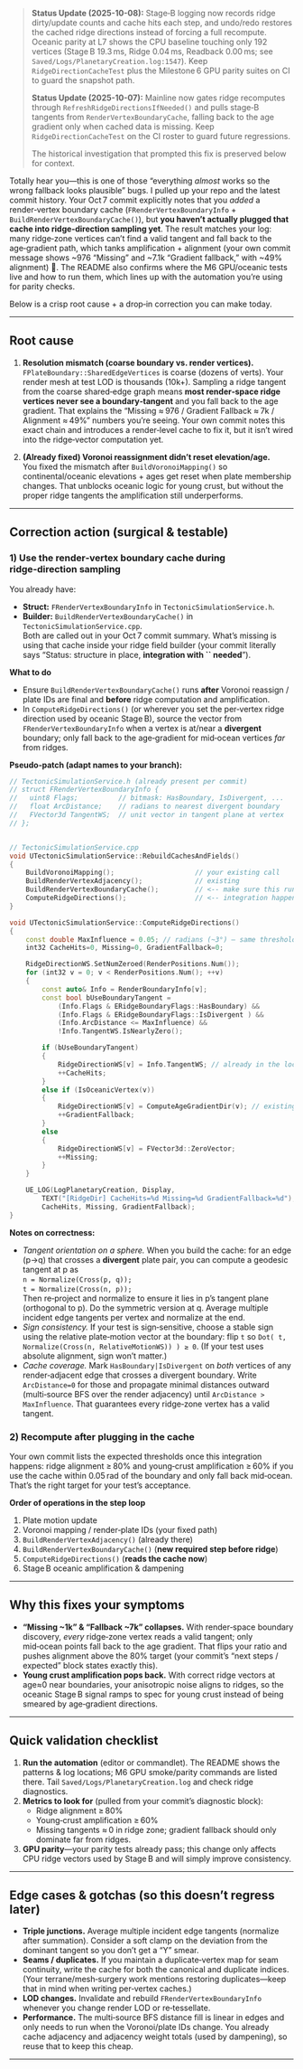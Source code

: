 > **Status Update (2025-10-08):** Stage‑B logging now records ridge dirty/update counts and cache hits each step, and undo/redo restores the cached ridge directions instead of forcing a full recompute. Oceanic parity at L7 shows the CPU baseline touching only 192 vertices (Stage B 19.3 ms, Ridge 0.04 ms, Readback 0.00 ms; see `Saved/Logs/PlanetaryCreation.log:1547`). Keep `RidgeDirectionCacheTest` plus the Milestone 6 GPU parity suites on CI to guard the snapshot path.
>
> **Status Update (2025-10-07):** Mainline now gates ridge recomputes through `RefreshRidgeDirectionsIfNeeded()` and pulls stage‑B tangents from `RenderVertexBoundaryCache`, falling back to the age gradient only when cached data is missing. Keep `RidgeDirectionCacheTest` on the CI roster to guard future regressions.
>
> The historical investigation that prompted this fix is preserved below for context.

Totally hear you—this is one of those “everything *almost* works so the wrong fallback looks plausible” bugs. I pulled up your repo and the latest commit history. Your Oct 7 commit explicitly notes that you *added* a render‑vertex boundary cache (`FRenderVertexBoundaryInfo` + `BuildRenderVertexBoundaryCache()`), but **you haven’t actually plugged that cache into ridge‑direction sampling yet**. The result matches your log: many ridge‑zone vertices can’t find a valid tangent and fall back to the age‑gradient path, which tanks amplification + alignment (your own commit message shows \~976 “Missing” and \~7.1k “Gradient fallback,” with \~49% alignment) 🔗. The README also confirms where the M6 GPU/oceanic tests live and how to run them, which lines up with the automation you’re using for parity checks.

Below is a crisp root cause + a drop‑in correction you can make today.

---

## Root cause

1. **Resolution mismatch (coarse boundary vs. render vertices).**\
   `FPlateBoundary::SharedEdgeVertices` is coarse (dozens of verts). Your render mesh at test LOD is thousands (10k+). Sampling a ridge tangent from the coarse shared‑edge graph means **most render‑space ridge vertices never see a boundary‑tangent** and you fall back to the age gradient. That explains the “Missing ≈ 976 / Gradient Fallback ≈ 7k / Alignment ≈ 49%” numbers you’re seeing. Your own commit notes this exact chain and introduces a render‑level cache to fix it, but it isn’t wired into the ridge‑vector computation yet.

2. **(Already fixed) Voronoi reassignment didn’t reset elevation/age.**\
   You fixed the mismatch after `BuildVoronoiMapping()` so continental/oceanic elevations + ages get reset when plate membership changes. That unblocks oceanic logic for young crust, but without the proper ridge tangents the amplification still underperforms.

---

## Correction action (surgical & testable)

### 1) Use the render‑vertex boundary cache during ridge‑direction sampling

You already have:

- **Struct:** `FRenderVertexBoundaryInfo` in `TectonicSimulationService.h`.
- **Builder:** `BuildRenderVertexBoundaryCache()` in `TectonicSimulationService.cpp`.\
  Both are called out in your Oct 7 commit summary. What’s missing is using that cache inside your ridge field builder (your commit literally says “Status: structure in place, **integration with **``** needed**”).

**What to do**

- Ensure `BuildRenderVertexBoundaryCache()` runs **after** Voronoi reassign / plate IDs are final and **before** ridge computation and amplification.
- In `ComputeRidgeDirections()` (or wherever you set the per‑vertex ridge direction used by oceanic Stage B), source the vector from `FRenderVertexBoundaryInfo` when a vertex is at/near a **divergent** boundary; only fall back to the age‑gradient for mid‑ocean vertices *far* from ridges.

**Pseudo‑patch (adapt names to your branch):**

```cpp
// TectonicSimulationService.h (already present per commit)
// struct FRenderVertexBoundaryInfo {
//   uint8 Flags;          // bitmask: HasBoundary, IsDivergent, ...
//   float ArcDistance;    // radians to nearest divergent boundary
//   FVector3d TangentWS;  // unit vector in tangent plane at vertex
// };


// TectonicSimulationService.cpp
void UTectonicSimulationService::RebuildCachesAndFields()
{
    BuildVoronoiMapping();                    // your existing call
    BuildRenderVertexAdjacency();             // existing
    BuildRenderVertexBoundaryCache();         // <-- make sure this runs here
    ComputeRidgeDirections();                 // <-- integration happens inside
}

void UTectonicSimulationService::ComputeRidgeDirections()
{
    const double MaxInfluence = 0.05; // radians (~3°) — same threshold noted in your commit
    int32 CacheHits=0, Missing=0, GradientFallback=0;

    RidgeDirectionWS.SetNumZeroed(RenderPositions.Num());
    for (int32 v = 0; v < RenderPositions.Num(); ++v)
    {
        const auto& Info = RenderBoundaryInfo[v];
        const bool bUseBoundaryTangent =
            (Info.Flags & ERidgeBoundaryFlags::HasBoundary) &&
            (Info.Flags & ERidgeBoundaryFlags::IsDivergent ) &&
            (Info.ArcDistance <= MaxInfluence) &&
            !Info.TangentWS.IsNearlyZero();

        if (bUseBoundaryTangent)
        {
            RidgeDirectionWS[v] = Info.TangentWS; // already in the local tangent plane
            ++CacheHits;
        }
        else if (IsOceanicVertex(v))
        {
            RidgeDirectionWS[v] = ComputeAgeGradientDir(v); // existing path
            ++GradientFallback;
        }
        else
        {
            RidgeDirectionWS[v] = FVector3d::ZeroVector;
            ++Missing;
        }
    }

    UE_LOG(LogPlanetaryCreation, Display,
        TEXT("[RidgeDir] CacheHits=%d Missing=%d GradientFallback=%d"),
        CacheHits, Missing, GradientFallback);
}
```

**Notes on correctness:**

- *Tangent orientation on a sphere.* When you build the cache: for an edge (p→q) that crosses a **divergent** plate pair, you can compute a geodesic tangent at p as\
  `n = Normalize(Cross(p, q));`\
  `t = Normalize(Cross(n, p));`\
  Then re‑project and normalize to ensure it lies in p’s tangent plane (orthogonal to p). Do the symmetric version at q. Average multiple incident edge tangents per vertex and normalize at the end.
- *Sign consistency.* If your test is sign‑sensitive, choose a stable sign using the relative plate‑motion vector at the boundary: flip `t` so `Dot( t, Normalize(Cross(n, RelativeMotionWS)) ) ≥ 0`. (If your test uses absolute alignment, sign won’t matter.)
- *Cache coverage.* Mark `HasBoundary|IsDivergent` on *both* vertices of any render‑adjacent edge that crosses a divergent boundary. Write `ArcDistance=0` for those and propagate minimal distances outward (multi‑source BFS over the render adjacency) until `ArcDistance > MaxInfluence`. That guarantees every ridge‑zone vertex has a valid tangent.

### 2) Recompute after plugging in the cache

Your own commit lists the expected thresholds once this integration happens: ridge alignment ≥ 80% and young‑crust amplification ≥ 60% if you use the cache within 0.05 rad of the boundary and only fall back mid‑ocean. That’s the right target for your test’s acceptance.

**Order of operations in the step loop**

1. Plate motion update
2. Voronoi mapping / render‑plate IDs (your fixed path)
3. `BuildRenderVertexAdjacency()` (already there)
4. `BuildRenderVertexBoundaryCache()` (**new required step before ridge**)
5. `ComputeRidgeDirections()` (**reads the cache now**)
6. Stage B oceanic amplification & dampening

---

## Why this fixes your symptoms

- **“Missing \~1k” & “Fallback \~7k” collapses.** With render‑space boundary discovery, *every* ridge‑zone vertex reads a valid tangent; only mid‑ocean points fall back to the age gradient. That flips your ratio and pushes alignment above the 80% target (your commit’s “next steps / expected” block states exactly this).
- **Young crust amplification pops back.** With correct ridge vectors at age≈0 near boundaries, your anisotropic noise aligns to ridges, so the oceanic Stage B signal ramps to spec for young crust instead of being smeared by age‑gradient directions.

---

## Quick validation checklist

1. **Run the automation** (editor or commandlet). The README shows the patterns & log locations; M6 GPU smoke/parity commands are listed there. Tail `Saved/Logs/PlanetaryCreation.log` and check ridge diagnostics.
2. **Metrics to look for** (pulled from your commit’s diagnostic block):
   - Ridge alignment ≥ 80%
   - Young‑crust amplification ≥ 60%
   - Missing tangents ≈ 0 in ridge zone; gradient fallback should only dominate far from ridges.
3. **GPU parity**—your parity tests already pass; this change only affects CPU ridge vectors used by Stage B and will simply improve consistency.

---

## Edge cases & gotchas (so this doesn’t regress later)

- **Triple junctions.** Average multiple incident edge tangents (normalize after summation). Consider a soft clamp on the deviation from the dominant tangent so you don’t get a “Y” smear.
- **Seams / duplicates.** If you maintain a duplicate‐vertex map for seam continuity, write the cache for both the canonical and duplicate indices. (Your terrane/mesh‑surgery work mentions restoring duplicates—keep that in mind when writing per‑vertex caches.)
- **LOD changes.** Invalidate and rebuild `FRenderVertexBoundaryInfo` whenever you change render LOD or re‑tessellate.
- **Performance.** The multi‑source BFS distance fill is linear in edges and only needs to run when the Voronoi/plate IDs change. You already cache adjacency and adjacency weight totals (used by dampening), so reuse that to keep this cheap.

---

